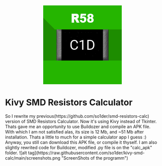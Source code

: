 <p align="center"> 
<img src="https://raw.githubusercontent.com/so1der/kivy-smd-calc/main/calc_apk/ico.png">
</p>

<h1><b>Kivy SMD Resistors Calculator</b></h1>
So I rewrite my previous(https://github.com/so1der/smd-resistors-calc) version of SMD Resistors Calculator. Now it's using Kivy instead of Tkinter. Thats gave me an opportunity to use Buildozer and compile an APK file. With which I am not satisfied alas, its size is 12 Mb, and ~51 Mb after installation. Thats a little to much for a simple calculator app I guess :)
Anyway, you still can download this APK file, or compile it thyself. I am also slightly rewrited code for Buildozer, modified .py file is on the "calc_apk"
 folder.
![alt tag](https://raw.githubusercontent.com/so1der/kivy-smd-calc/main/screenshots.png "ScreenShots of the programm")​

